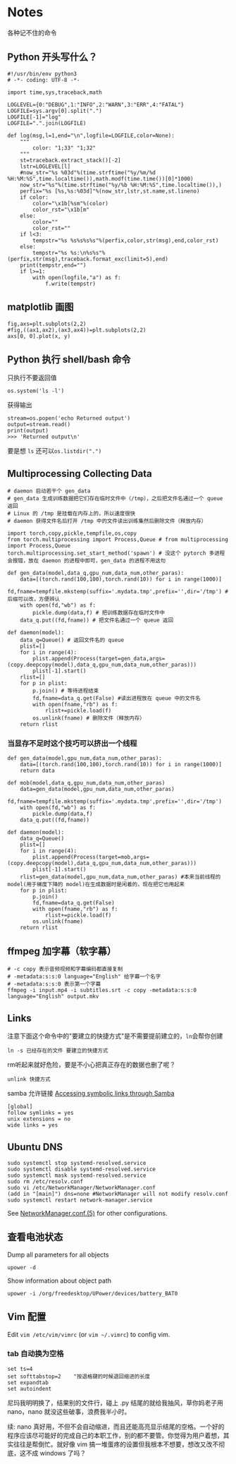 # Notes
各种记不住的命令

## Python 开头写什么？

```
#!/usr/bin/env python3
# -*- coding: UTF-8 -*-

import time,sys,traceback,math

LOGLEVEL={0:"DEBUG",1:"INFO",2:"WARN",3:"ERR",4:"FATAL"}
LOGFILE=sys.argv[0].split(".")
LOGFILE[-1]="log"
LOGFILE=".".join(LOGFILE)

def log(msg,l=1,end="\n",logfile=LOGFILE,color=None):
    """
        color: "1;33" "1;32"
    """
    st=traceback.extract_stack()[-2]
    lstr=LOGLEVEL[l]
    #now_str="%s %03d"%(time.strftime("%y/%m/%d %H:%M:%S",time.localtime()),math.modf(time.time())[0]*1000)
    now_str="%s"%(time.strftime("%y/%b %H:%M:%S",time.localtime()),)
    perfix="%s [%s,%s:%03d]"%(now_str,lstr,st.name,st.lineno)
    if color:
        color="\x1b[%sm"%(color)
        color_rst="\x1b[m"
    else:
        color=""
        color_rst=""
    if l<3:
        tempstr="%s %s%s%s%s"%(perfix,color,str(msg),end,color_rst)
    else:
        tempstr="%s %s:\n%s%s"%(perfix,str(msg),traceback.format_exc(limit=5),end)
    print(tempstr,end="")
    if l>=1:
        with open(logfile,"a") as f:
            f.write(tempstr)
```

## matplotlib 画图

```
fig,axs=plt.subplots(2,2)
#fig,((ax1,ax2),(ax3,ax4))=plt.subplots(2,2)
axs[0, 0].plot(x, y)
```

## Python 执行 shell/bash 命令

只执行不要返回值
```
os.system('ls -l')
```
获得输出
```
stream=os.popen('echo Returned output')
output=stream.read()
print(output)
>>> 'Returned output\n'
```

要是想 `ls` 还可以`os.listdir(".")`



## Multiprocessing Collecting Data

```
# daemon 启动若干个 gen_data
# gen_data 生成训练数据把它们存在临时文件中（/tmp），之后把文件名通过一个 queue 返回
# Linux 的 /tmp 是挂载在内存上的，所以速度很快
# daemon 获得文件名后打开 /tmp 中的文件读出训练集然后删除文件（释放内存）

import torch,copy,pickle,tempfile,os,copy
from torch.multiprocessing import Process,Queue # from multiprocessing import Process,Queue
torch.multiprocessing.set_start_method('spawn') # 没这个 pytorch 多进程会报错，放在 daemon 的进程中即可，gen_data 的进程不用这句

def gen_data(model,data_q,gpu_num,data_num,other_paras):
    data=[(torch.rand(100,100),torch.rand(10)) for i in range(1000)]
    fd,fname=tempfile.mkstemp(suffix='.mydata.tmp',prefix='',dir='/tmp') # 后缀可以改，方便辨认
    with open(fd,"wb") as f:
        pickle.dump(data,f) # 把训练数据存在临时文件中
    data_q.put((fd,fname)) # 把文件名通过一个 queue 返回

def daemon(model):
    data_q=Queue() # 返回文件名的 queue
    plist=[]
    for i in range(4):
        plist.append(Process(target=gen_data,args=(copy.deepcopy(model),data_q,gpu_num,data_num,other_paras)))
        plist[-1].start()
    rlist=[]
    for p in plist:
        p.join() # 等待进程结束
        fd,fname=data_q.get(False) #读出进程放在 queue 中的文件名
        with open(fname,"rb") as f:
            rlist+=pickle.load(f)
        os.unlink(fname) # 删除文件（释放内存）
    return rlist
```

### 当显存不足时这个技巧可以挤出一个线程
```
def gen_data(model,gpu_num,data_num,other_paras):
    data=[(torch.rand(100,100),torch.rand(10)) for i in range(1000)]
    return data
    
def mob(model,data_q,gpu_num,data_num,other_paras)
    data=gen_data(model,gpu_num,data_num,other_paras)
    fd,fname=tempfile.mkstemp(suffix='.mydata.tmp',prefix='',dir='/tmp')
    with open(fd,"wb") as f:
        pickle.dump(data,f)
    data_q.put((fd,fname))

def daemon(model):
    data_q=Queue()
    plist=[]
    for i in range(4):
        plist.append(Process(target=mob,args=(copy.deepcopy(model),data_q,gpu_num,data_num,other_paras)))
        plist[-1].start()
    rlist=gen_data(model,gpu_num,data_num,other_paras) #本来当前线程的 model(用于梯度下降的 model)在生成数据时是闲着的，现在把它也用起来
    for p in plist:
        p.join()
        fd,fname=data_q.get(False)
        with open(fname,"rb") as f:
            rlist+=pickle.load(f)
        os.unlink(fname)
    return rlist
```

## ffmpeg 加字幕（软字幕）

```
# -c copy 表示音频视频和字幕编码都直接复制
# -metadata:s:s:0 language="English" 给字幕一个名字
# -metadata:s:s:0 表示第一个字幕
ffmpeg -i input.mp4 -i subtitles.srt -c copy -metadata:s:s:0 language="English" output.mkv
```

## Links

注意下面这个命令中的"要建立的快捷方式"是不需要提前建立的，`ln`会帮你创建

```ln -s 已经存在的文件 要建立的快捷方式```

rm听起来就好危险，要是不小心把真正存在的数据也删了呢？

```unlink 快捷方式```

samba 允许链接 [Accessing symbolic links through Samba](https://access.redhat.com/solutions/54407)

```
[global]
follow symlinks = yes
unix extensions = no
wide links = yes
```

## Ubuntu DNS

```
sudo systemctl stop systemd-resolved.service
sudo systemctl disable systemd-resolved.service
sudo systemctl mask systemd-resolved.service
sudo rm /etc/resolv.conf
sudo vi /etc/NetworkManager/NetworkManager.conf
(add in "[main]") dns=none #NetworkManager will not modify resolv.conf
sudo systemctl restart network-manager.service
```
See [NetworkManager.conf.(5)](https://manpages.debian.org/unstable/network-manager/NetworkManager.conf.5.en.html) for other configurations.


## 查看电池状态
Dump all parameters for all objects

```upower -d```

Show information about object path

```upower -i /org/freedesktop/UPower/devices/battery_BAT0```

## Vim 配置

Edit `vim /etc/vim/vimrc` (or `vim ~/.vimrc`) to config vim.

### tab 自动换为空格
```
set ts=4
set softtabstop=2    "按退格键的时候退回缩进的长度
set expandtab
set autoindent
```
尼玛我明明换了，结果别的文件行，碰上 .py 结尾的就给我抽风，草你妈老子用 nano，nano 就没这些破事，浪费我半小时。

续: nano 真好用，不但不会自动缩进，而且还能高亮显示结尾的空格。一个好的程序应该尽可能好的完成自己的本职工作，别的都不要管。你觉得为用户着想，其实往往是帮倒忙。就好像 vim 搞一堆蛋疼的设置但我根本不想要，想改又改不彻底，这不成 windows 了吗？
